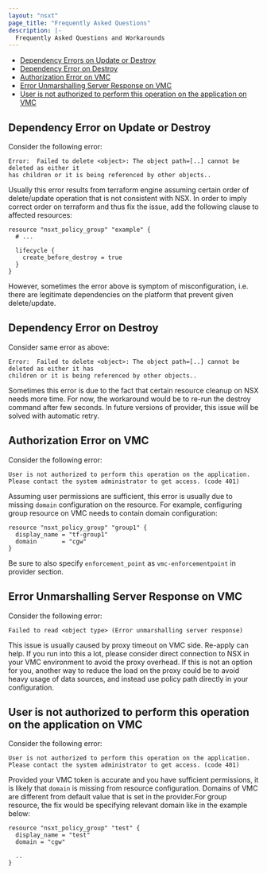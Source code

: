 ```yaml
---
layout: "nsxt"
page_title: "Frequently Asked Questions"
description: |-
  Frequently Asked Questions and Workarounds
---
```


<!-- TOC depthFrom:2 -->

- [Dependency Errors on Update or Destroy](#dependency-errors-lifecycle)
- [Dependency Error on Destroy](#dependency-error-nsx)
- [Authorization Error on VMC](#auth-error-vmc)
- [Error Unmarshalling Server Response on VMC](#proxy-vmc)
- [User is not authorized to perform this operation on the application on VMC](#domain-vmc)

<!-- /TOC -->

## Dependency Error on Update or Destroy <a name="dependency-errors-lifecycle"></a>

Consider the following error:
```
Error:  Failed to delete <object>: The object path=[..] cannot be deleted as either it
has children or it is being referenced by other objects..
```

Usually this error results from terraform engine assuming certain order of delete/update operation that is not consistent with NSX. In order to imply correct order on terraform and thus fix the issue, add the following clause to affected resources:

```hcl
resource "nsxt_policy_group" "example" {
  # ...

  lifecycle {
    create_before_destroy = true
  }
}
```

However, sometimes the error above is symptom of misconfiguration, i.e. there are legitimate dependencies on the platform that prevent given delete/update.


## Dependency Error on Destroy <a name="dependency-error-nsx"></a>

Consider same error as above:
```
Error:  Failed to delete <object>: The object path=[..] cannot be deleted as either it has
children or it is being referenced by other objects..
```

Sometimes this error is due to the fact that certain resource cleanup on NSX needs more time. For now, the workaround would be to re-run the destroy command after few seconds. In future versions of provider, this issue will be solved with automatic retry.


## Authorization Error on VMC <a name="auth-error-vmc"></a>

Consider the following error:
```
User is not authorized to perform this operation on the application.
Please contact the system administrator to get access. (code 401)
```

Assuming user permissions are sufficient, this error is usually due to missing `domain` configuration on the resource. For example, configuring group resource on VMC needs to contain domain configuration:

```hcl
resource "nsxt_policy_group" "group1" {
  display_name = "tf-group1"
  domain       = "cgw"
}
```

Be sure to also specify `enforcement_point` as `vmc-enforcementpoint` in provider section.


## Error Unmarshalling Server Response on VMC <a name="proxy-vmc"></a>

Consider the following error:
```
Failed to read <object type> (Error unmarshalling server response)
```

This issue is usually caused by proxy timeout on VMC side. Re-apply can help. If you run into this a lot, please consider direct connection to NSX in your VMC environment to avoid the proxy overhead. If this is not an option for you, another way to reduce the load on the proxy could be to avoid heavy usage of data sources, and instead use policy path directly in your configuration.


## User is not authorized to perform this operation on the application on VMC <a name="domain-vmc"></a>

Consider the following error:
```
User is not authorized to perform this operation on the application.
Please contact the system administrator to get access. (code 401)
```

Provided your VMC token is accurate and you have sufficient permissions, it is likely that `domain` is missing from resource configuration. Domains of VMC are different from default value that is set in the provider.For group resource, the fix would be specifying relevant domain like in the example below:

```
resource "nsxt_policy_group" "test" {
  display_name = "test"
  domain = "cgw"

  ..
}
```

